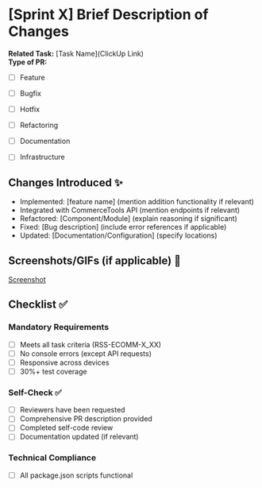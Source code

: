 # [Sprint X] Brief Description of Changes

**Related Task:** [Task Name](ClickUp Link)  
**Type of PR:**
- [ ] Feature
- [ ] Bugfix
- [ ] Hotfix
- [ ] Refactoring
- [ ] Documentation
- [ ] Infrastructure


## Changes Introduced ✨
- Implemented: [feature name] (mention addition functionality if relevant)
- Integrated with CommerceTools API (mention endpoints if relevant)
- Refactored: [Component/Module] (explain reasoning if significant)
- Fixed: [Bug description] (include error references if applicable)
- Updated: [Documentation/Configuration] (specify locations)

## Screenshots/GIFs (if applicable) 📸
[Screenshot](url)

## Checklist ✅
### Mandatory Requirements
- [ ] Meets all task criteria (RSS-ECOMM-X_XX)
- [ ] No console errors (except API requests)
- [ ] Responsive across devices
- [ ] 30%+ test coverage 

### Self-Check ✅ 
- [ ] Reviewers have been requested
- [ ] Comprehensive PR description provided
- [ ] Completed self-code review
- [ ] Documentation updated (if relevant)

### Technical Compliance
- [ ] All package.json scripts functional
